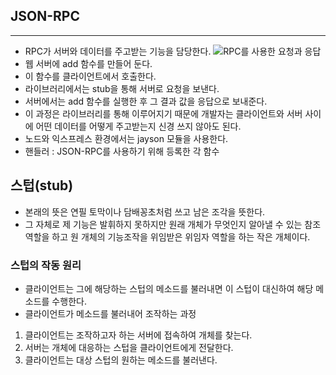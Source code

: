 JSON-RPC
-----------------------
- - -
- RPC가 서버와 데이터를 주고받는 기능을 담당한다.
![RPC를 사용한 요청과 응답](https://github.com/kkoon9/node.js/blob/master/img/RPC.PNG)  
- 웹 서버에 add 함수를 만들어 둔다.
- 이 함수를 클라이언트에서 호출한다.
- 라이브러리에서는 stub을 통해 서버로 요청을 보낸다.
- 서버에서는 add 함수를 실행한 후 그 결과 값을 응답으로 보내준다.
- 이 과정은 라이브러리를 통해 이루어지기 때문에 개발자는 클라이언트와 서버 사이에 어떤 데이터를 어떻게 주고받는지 신경 쓰지 않아도 된다.
- 노드와 익스프레스 환경에서는 jayson 모듈을 사용한다.
- 핸들러 : JSON-RPC를 사용하기 위해 등록한 각 함수
## 스텁(stub)
- 본래의 뜻은 연필 토막이나 담배꽁초처럼 쓰고 남은 조각을 뜻한다.
- 그 자체로 제 기능은 발휘하지 못하지만 원래 개체가 무엇인지 알아낼 수 있는 참조 역할을 하고 원 개체의 기능조작을 위임받은 위임자 역할을 하는 작은 개체이다.
### 스텁의 작동 원리
- 클라이언트는 그에 해당하는 스텁의 메소드를 불러내면 이 스텁이 대신하여 해당 메소드를 수행한다.
- 클라이언트가 메소드를 불러내어 조작하는 과정
1. 클라이언트는 조작하고자 하는 서버에 접속하여 개체를 찾는다.
2. 서버는 개체에 대응하는 스텁을 클라이언트에게 전달한다.
3. 클라이언트는 대상 스텁의 원하는 메소드를 불러낸다.
